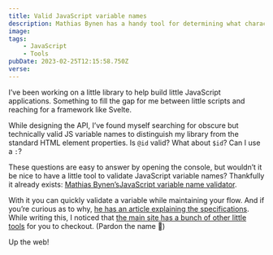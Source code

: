 ```yaml
---
title: Valid JavaScript variable names
description: Mathias Bynen has a handy tool for determining what characters are allowed in a JS variable name
image: 
tags:
    - JavaScript
    - Tools
pubDate: 2023-02-25T12:15:58.750Z
verse: 
---
```


I’ve been working on a little library to help build little JavaScript applications. Something to fill the gap for me between little scripts and reaching for a framework like Svelte.

While designing the API, I’ve found myself searching for obscure but technically valid JS variable names to distinguish my library from the standard HTML element properties. Is `@id` valid? What about `$id`? Can I use a `:`?

These questions are easy to answer by opening the console, but wouldn’t it be nice to have a little tool to validate JavaScript variable names? Thankfully it already exists: [Mathias Bynen’s](https://mathiasbynens.be/)[JavaScript variable name validator](https://mothereff.in/js-variables).

With it you can quickly validate a variable while maintaining your flow. And if you’re curious as to why, [he has an article explaining the specifications](https://mathiasbynens.be/notes/javascript-identifiers-es6). While writing this, I noticed that [the main site has a bunch of other little tools](https://mothereff.in/) for you to checkout. (Pardon the name 🙊)

Up the web!
